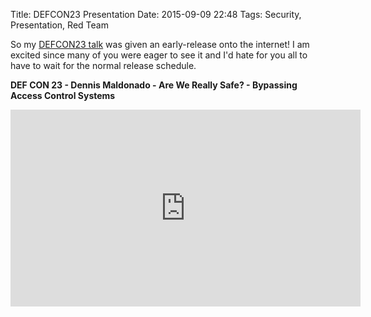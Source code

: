 Title: DEFCON23 Presentation
Date: 2015-09-09 22:48
Tags: Security, Presentation, Red Team

So my [DEFCON23 talk](https://www.defcon.org/html/defcon-23/dc-23-speakers.html#Maldonado) was given an early-release onto the internet! I am excited since many of you were eager to see it and I'd hate for you all to have to wait for the normal release schedule.

**DEF CON 23 - Dennis Maldonado - Are We Really Safe? - Bypassing Access Control Systems**
<iframe width="560" height="315" src="https://www.youtube.com/embed/-cZ7eDV2n5Y" frameborder="0" allowfullscreen></iframe>